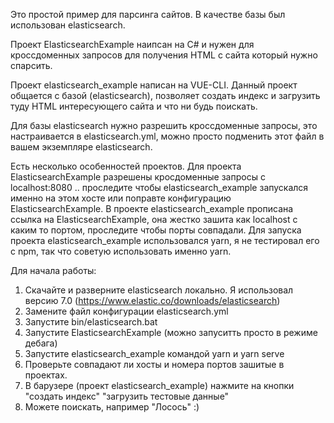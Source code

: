 Это простой пример для парсинга сайтов.
В качестве базы был использован elasticsearch.

Проект ElasticsearchExample наипсан на C# и нужен для кроссдоменных запросов для получения HTML с сайта который нужно спарсить.

Проект elasticsearch_example написан на VUE-CLI. Данный проект общается с базой (elasticsearch), позволяет создать индекс и загрузить туду HTML интересующего сайта и что ни будь поискать.

Для базы elasticsearch нужно разрешить кроссдоменные запросы, это настраивается в elasticsearch.yml, можно просто подменить этот файл в вашем экземпляре elasticsearch.

Есть несколько особенностей проектов.
Для проекта ElasticsearchExample разрешены кросдоменные запросы с localhost:8080 .. проследите чтобы elasticsearch_example запускался именно на этом хосте или поправте конфигурацию ElasticsearchExample.
В проекте elasticsearch_example прописана ссылка на ElasticsearchExample, она жестко зашита как localhost с каким то портом, проследите чтобы порты совпадали.
Для запуска проекта elasticsearch_example использовался yarn, я не тестировал его с npm, так что советую использовать именно yarn.

Для начала работы:
1. Скачайте и разверните elasticsearch локально. Я использовал версию 7.0 (https://www.elastic.co/downloads/elasticsearch)
2. Замените файл конфигурации elasticsearch.yml
3. Запустите bin/elasticsearch.bat
4. Запустите ElasticsearchExample (можно запуситть просто в режиме дебага)
5. Запустите elasticsearch_example командой yarn и yarn serve
6. Проверьте совпадают ли хосты и номера портов зашитые в проектах.
7. В барузере (проект elasticsearch_example) нажмите на кнопки "создать индекс" "загрузить тестовые данные"
8. Можете поискать, например "Лосось" :)